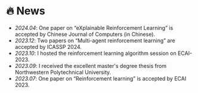 # 🔥 News
- *2024.04*: One paper on “eXplainable Reinforcement Learning” is accepted by Chinese Journal of Computers (in Chinese).
- *2023.12*: Two papers on “Multi-agent reinforcement learning” are accepted by ICASSP 2024.
- *2023.10*: I hosted the reinforcement learning algorithm session on ECAI-2023.
- *2023.09*: I received the excellent master's degree thesis from Northwestern Polytechnical University.
- *2023.07*: One paper on “Reinforcement learning” is accepted by ECAI 2023.

